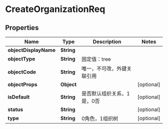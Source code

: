 

# CreateOrganizationReq


## Properties

| Name | Type | Description | Notes |
|------------ | ------------- | ------------- | -------------|
|**objectDisplayName** | **String** |  |  |
|**objectType** | **String** |  固定值：tree |  |
|**objectCode** | **String** | 唯一，不可改，外键关联引用 |  |
|**objectProps** | **Object** |  |  [optional] |
|**isDefault** | **String** | 是否默认组织关系，1是，0否 |  [optional] |
|**status** | **String** |  |  [optional] |
|**type** | **String** | 0角色，1组织树 |  [optional] |



